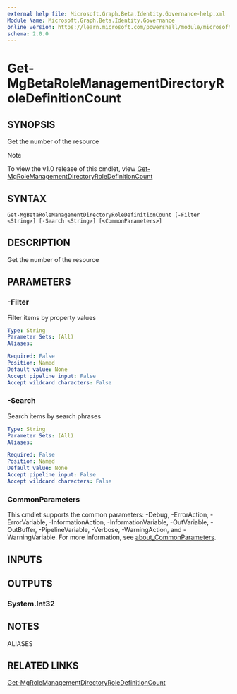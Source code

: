 ```yaml
---
external help file: Microsoft.Graph.Beta.Identity.Governance-help.xml
Module Name: Microsoft.Graph.Beta.Identity.Governance
online version: https://learn.microsoft.com/powershell/module/microsoft.graph.beta.identity.governance/get-mgbetarolemanagementdirectoryroledefinitioncount
schema: 2.0.0
---
```


# Get-MgBetaRoleManagementDirectoryRoleDefinitionCount

## SYNOPSIS
Get the number of the resource

> [!NOTE]
> To view the v1.0 release of this cmdlet, view [Get-MgRoleManagementDirectoryRoleDefinitionCount](/powershell/module/Microsoft.Graph.Identity.Governance/Get-MgRoleManagementDirectoryRoleDefinitionCount?view=graph-powershell-v1.0)

## SYNTAX

```
Get-MgBetaRoleManagementDirectoryRoleDefinitionCount [-Filter <String>] [-Search <String>] [<CommonParameters>]
```

## DESCRIPTION
Get the number of the resource

## PARAMETERS

### -Filter
Filter items by property values

```yaml
Type: String
Parameter Sets: (All)
Aliases:

Required: False
Position: Named
Default value: None
Accept pipeline input: False
Accept wildcard characters: False
```

### -Search
Search items by search phrases

```yaml
Type: String
Parameter Sets: (All)
Aliases:

Required: False
Position: Named
Default value: None
Accept pipeline input: False
Accept wildcard characters: False
```

### CommonParameters
This cmdlet supports the common parameters: -Debug, -ErrorAction, -ErrorVariable, -InformationAction, -InformationVariable, -OutVariable, -OutBuffer, -PipelineVariable, -Verbose, -WarningAction, and -WarningVariable. For more information, see [about_CommonParameters](http://go.microsoft.com/fwlink/?LinkID=113216).

## INPUTS

## OUTPUTS

### System.Int32
## NOTES

ALIASES

## RELATED LINKS
[Get-MgRoleManagementDirectoryRoleDefinitionCount](/powershell/module/Microsoft.Graph.Identity.Governance/Get-MgRoleManagementDirectoryRoleDefinitionCount?view=graph-powershell-v1.0)

